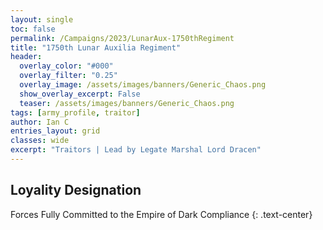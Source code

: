 ```yaml
---
layout: single
toc: false
permalink: /Campaigns/2023/LunarAux-1750thRegiment
title: "1750th Lunar Auxilia Regiment"
header:
  overlay_color: "#000"
  overlay_filter: "0.25"
  overlay_image: /assets/images/banners/Generic_Chaos.png
  show_overlay_excerpt: False
  teaser: /assets/images/banners/Generic_Chaos.png
tags: [army_profile, traitor]
author: Ian C
entries_layout: grid
classes: wide
excerpt: "Traitors | Lead by Legate Marshal Lord Dracen"
---
```


## Loyality Designation
Forces Fully Committed to the Empire of Dark Compliance
{: .text-center}